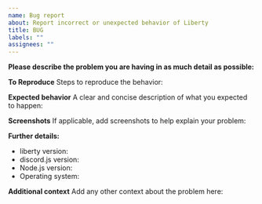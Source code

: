 ```yaml
---
name: Bug report
about: Report incorrect or unexpected behavior of Liberty
title: BUG
labels: ""
assignees: ""
---
```


**Please describe the problem you are having in as much detail as possible:**

**To Reproduce**
Steps to reproduce the behavior:

**Expected behavior**
A clear and concise description of what you expected to happen:

**Screenshots**
If applicable, add screenshots to help explain your problem:

**Further details:**

- liberty version:
- discord.js version:
- Node.js version:
- Operating system:

**Additional context**
Add any other context about the problem here:

